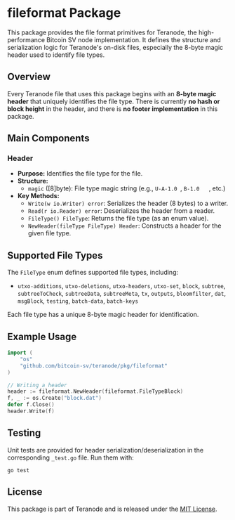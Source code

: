 # fileformat Package

This package provides the file format primitives for Teranode, the high-performance Bitcoin SV node implementation. It defines the structure and serialization logic for Teranode's on-disk files, especially the 8-byte magic header used to identify file types.

## Overview
Every Teranode file that uses this package begins with an **8-byte magic header** that uniquely identifies the file type. There is currently **no hash or block height** in the header, and there is **no footer implementation** in this package.

## Main Components

### Header
- **Purpose:** Identifies the file type for the file.
- **Structure:**
  - `magic` ([8]byte): File type magic string (e.g., `U-A-1.0 `, `B-1.0   `, etc.)
- **Key Methods:**
  - `Write(w io.Writer) error`: Serializes the header (8 bytes) to a writer.
  - `Read(r io.Reader) error`: Deserializes the header from a reader.
  - `FileType() FileType`: Returns the file type (as an enum value).
  - `NewHeader(fileType FileType) Header`: Constructs a header for the given file type.

## Supported File Types
The `FileType` enum defines supported file types, including:
- `utxo-additions`, `utxo-deletions`, `utxo-headers`, `utxo-set`, `block`, `subtree`, `subtreeToCheck`, `subtreeData`, `subtreeMeta`, `tx`, `outputs`, `bloomfilter`, `dat`, `msgBlock`, `testing`, `batch-data`, `batch-keys`

Each file type has a unique 8-byte magic header for identification.

## Example Usage
```go
import (
    "os"
    "github.com/bitcoin-sv/teranode/pkg/fileformat"
)

// Writing a header
header := fileformat.NewHeader(fileformat.FileTypeBlock)
f, _ := os.Create("block.dat")
defer f.Close()
header.Write(f)
```

## Testing
Unit tests are provided for header serialization/deserialization in the corresponding `_test.go` file. Run them with:

```
go test
```

## License
This package is part of Teranode and is released under the [MIT License](../../LICENSE).
